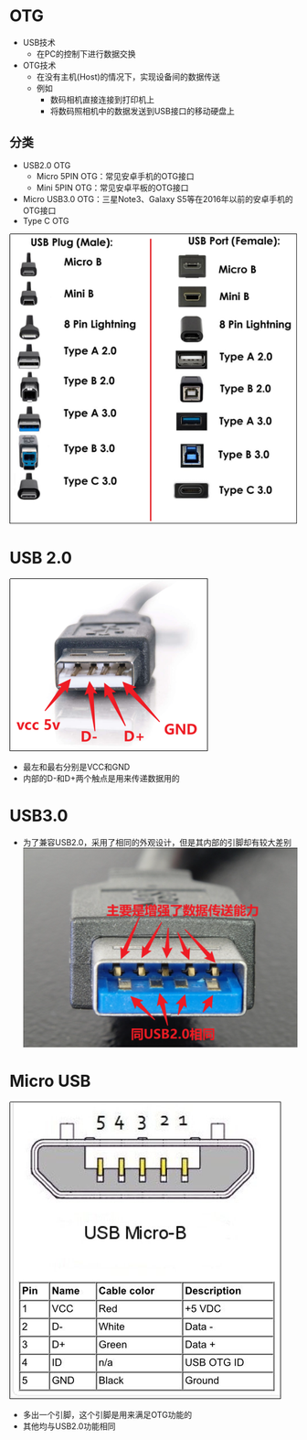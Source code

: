 # OTG
- USB技术
	- 在PC的控制下进行数据交换
- OTG技术
	- 在没有主机(Host)的情况下，实现设备间的数据传送
	- 例如
		- 数码相机直接连接到打印机上
		- 将数码照相机中的数据发送到USB接口的移动硬盘上

## 分类
- USB2.0 OTG
    - Micro 5PIN OTG：常见安卓手机的OTG接口
    - Mini 5PIN OTG：常见安卓平板的OTG接口
- Micro USB3.0 OTG：三星Note3、Galaxy S5等在2016年以前的安卓手机的OTG接口
- Type C OTG

![](../photo/Pasted%20image%2020250729174853.png)
# USB 2.0
![](../photo/Pasted%20image%2020250729172625.png)
- 最左和最右分别是VCC和GND
- 内部的D-和D+两个触点是用来传递数据用的

# USB3.0
- 为了兼容USB2.0，采用了相同的外观设计，但是其内部的引脚却有较大差别
![](../photo/Pasted%20image%2020250729172751.png)

# Micro USB
![](../photo/Pasted%20image%2020250729172832.png)
- 多出一个引脚，这个引脚是用来满足OTG功能的
- 其他均与USB2.0功能相同


